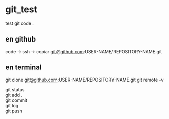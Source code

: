 # git_test
test git
code .

## en github
code -> ssh -> copiar git@github.com:USER-NAME/REPOSITORY-NAME.git

## en terminal
git clone git@github.com:USER-NAME/REPOSITORY-NAME.git
git remote -v

git status  
git add .  
git commit   
git log  
git push  
